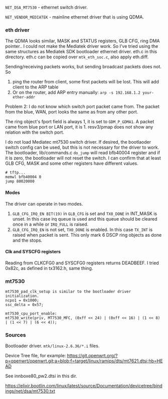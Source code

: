 `NET_DSA_MT7530` - ethernet switch driver.

`NET_VENDOR_MEDIATEK` - mainline ethernet driver that is using QDMA.

### eth driver

The QDMA looks similar, MASK and STATUS registers, GLB CFG, ring DMA pointer.. I could not make the Mediatek driver work. So I've tried using the same structures as Mediatek SDK bootloader ethernet driver. eth.c in this directory. eth.c can be copied over `mtk_eth_soc.c`, also apply eth.diff.

Sending/receiving packets works, but sending broadcast packets does not. 
So 
1. ping the router from client, some first packets will be lost. This will add client to the ARP table
2. Or on the router, add ARP entry manually: `arp -s 192.168.1.2 your-ether-addr`

Problem 2: I do not know which switch port packet came from. The packet from the blue, WAN, port looks the same as from any other port.

The ring object's fport field is always 1, it is set to `GDM_P_GDMA1`. A packet came from blue port or LAN port, it is 1. resv3/pmap does not show any relation with the switch port.

I do not load Mediatec mt7530 switch driver. If desired, the bootlaoder switch config can be used, but this is not necessary for the driver to work. The bootloader, lib/commands.c `do_jump` will read bfb40004 register and if it is zero, the bootloader will not reset the switch. I can confirm that at least GLB CFG, MASK and some other registers have different values.

```
# tftp...
memwl bfb40004 0
jump 80020000
```

#### Modes

The driver can operate in two modes. 

1. `GLB_CFG_IRQ_EN BIT(19)` in `GLB_CFG` is set and `TX0_DONE` in INT_MASK is unset. In this case irq queue is used and this queue should be cleared once in a while or `IRQ_FULL` is raised. 
2. `GLB_CFG_IRQ_EN` is not set, `TX0_DONE` is enabled. In this case `TX_INT` is raised when packet is sent. This only mark 6 DSCP ring objects as done and the stops. 

#### Clk and SYSCFG registers

Reading from CLKCFG0 and SYSCFG0 registers returns DEADBEEF. I tried 0x82c, as defined in tx3162.h, same thing.

### mt7530

```
mt7530_pad_clk_setup is similar to the bootloader driver initialization. 
ncpo1 = 0x1000;
ssc_delta = 0x57;
```

```
mt7530_cpu_port_enable:
mt7530_write(priv, MT7530_MFC, (0xff << 24) | (0xff << 16) | (1 << 8) | (1 << 7) | (6 << 4));
```

### Sources

Bootloader driver. `mtk/linux-2.6.36/*.i` files.


Device Tree file, for example: https://git.openwrt.org/?p=openwrt/openwrt.git;a=blob;f=target/linux/ramips/dts/mt7621.dtsi;hb=HEAD

See innboxe80_pw2.dtsi in this dir.

https://elixir.bootlin.com/linux/latest/source/Documentation/devicetree/bindings/net/dsa/mt7530.txt
